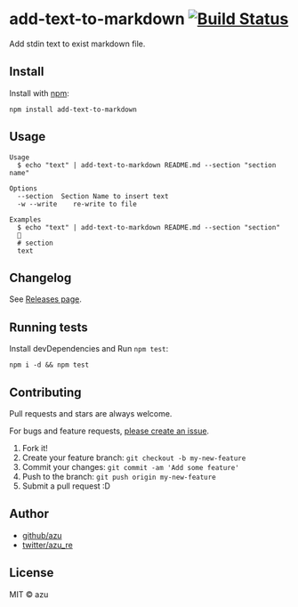 # add-text-to-markdown [![Build Status](https://travis-ci.org/azu/add-text-to-markdown.svg?branch=master)](https://travis-ci.org/azu/add-text-to-markdown)

Add stdin text to exist markdown file.

## Install

Install with [npm](https://www.npmjs.com/):

    npm install add-text-to-markdown

## Usage

    Usage
      $ echo "text" | add-text-to-markdown README.md --section "section name"

    Options
      --section  Section Name to insert text
      -w --write    re-write to file

    Examples
      $ echo "text" | add-text-to-markdown README.md --section "section"
      🌈 
      # section
      text

## Changelog

See [Releases page](https://github.com/azu/add-text-to-markdown/releases).

## Running tests

Install devDependencies and Run `npm test`:

    npm i -d && npm test

## Contributing

Pull requests and stars are always welcome.

For bugs and feature requests, [please create an issue](https://github.com/azu/add-text-to-markdown/issues).

1. Fork it!
2. Create your feature branch: `git checkout -b my-new-feature`
3. Commit your changes: `git commit -am 'Add some feature'`
4. Push to the branch: `git push origin my-new-feature`
5. Submit a pull request :D

## Author

- [github/azu](https://github.com/azu)
- [twitter/azu_re](https://twitter.com/azu_re)

## License

MIT © azu

